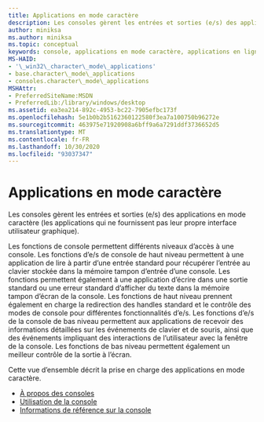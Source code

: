 ```yaml
---
title: Applications en mode caractère
description: Les consoles gèrent les entrées et sorties (e/s) des applications en mode caractère (les applications qui ne fournissent pas leur propre interface utilisateur graphique).
author: miniksa
ms.author: miniksa
ms.topic: conceptual
keywords: console, applications en mode caractère, applications en ligne de commande, applications de terminal, API console
MS-HAID:
- '\_win32\_character\_mode\_applications'
- base.character\_mode\_applications
- consoles.character\_mode\_applications
MSHAttr:
- PreferredSiteName:MSDN
- PreferredLib:/library/windows/desktop
ms.assetid: ea3ea214-892c-4953-bc22-7905efbc173f
ms.openlocfilehash: 5e1b0b2b5162360122580f3ea7a100750b96272e
ms.sourcegitcommit: 463975e71920908a6bff9a6a7291ddf3736652d5
ms.translationtype: MT
ms.contentlocale: fr-FR
ms.lasthandoff: 10/30/2020
ms.locfileid: "93037347"
---
```

# <a name="character-mode-applications"></a>Applications en mode caractère

Les consoles gèrent les entrées et sorties (e/s) des applications en mode caractère (les applications qui ne fournissent pas leur propre interface utilisateur graphique).

Les fonctions de console permettent différents niveaux d’accès à une console. Les fonctions d’e/s de console de haut niveau permettent à une application de lire à partir d’une entrée standard pour récupérer l’entrée au clavier stockée dans la mémoire tampon d’entrée d’une console. Les fonctions permettent également à une application d’écrire dans une sortie standard ou une erreur standard d’afficher du texte dans la mémoire tampon d’écran de la console. Les fonctions de haut niveau prennent également en charge la redirection des handles standard et le contrôle des modes de console pour différentes fonctionnalités d’e/s. Les fonctions d’e/s de la console de bas niveau permettent aux applications de recevoir des informations détaillées sur les événements de clavier et de souris, ainsi que des événements impliquant des interactions de l’utilisateur avec la fenêtre de la console. Les fonctions de bas niveau permettent également un meilleur contrôle de la sortie à l’écran.

Cette vue d’ensemble décrit la prise en charge des applications en mode caractère.

- [À propos des consoles](about-character-mode-applications.md)
- [Utilisation de la console](using-the-console.md)
- [Informations de référence sur la console](console-reference.md)
